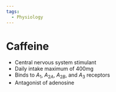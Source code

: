 ```yaml
---
tags:
  - Physiology
---
```

# Caffeine

- Central nervous system stimulant
- Daily intake maximum of 400mg
- Binds to $A_1$, $A_{2A}$, $A_{2B}$, and $A_{3}$ receptors
- Antagonist of adenosine
